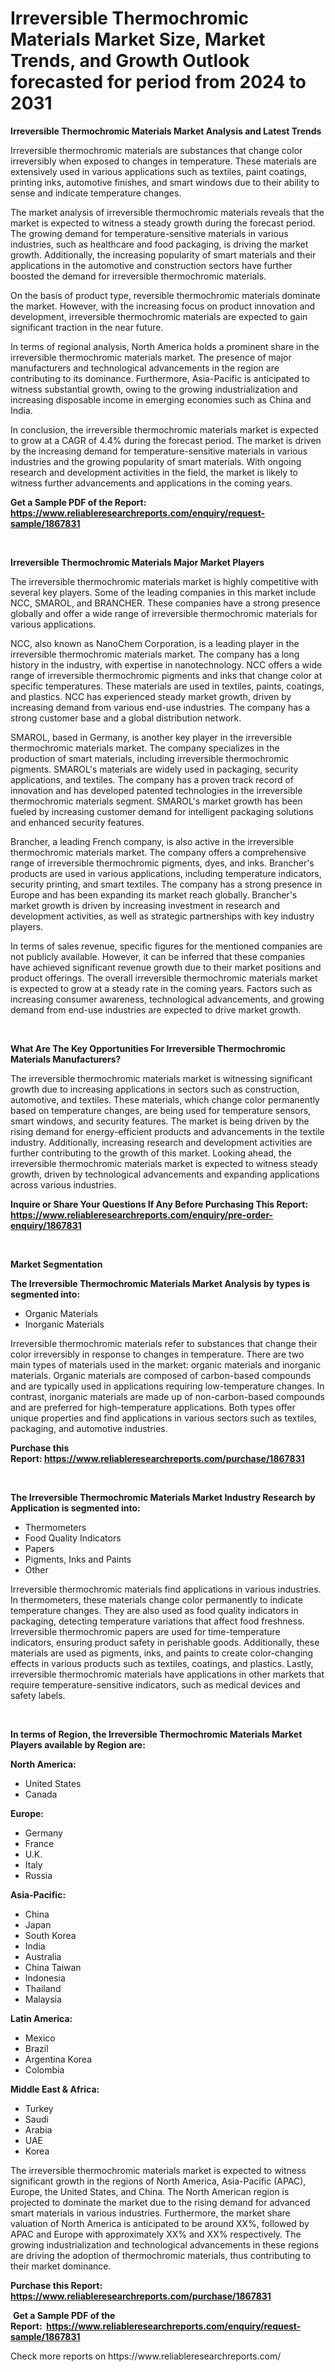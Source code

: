 <p><h1>Irreversible Thermochromic Materials Market Size, Market Trends, and Growth Outlook forecasted for period from 2024 to 2031</h1></p><p><strong>Irreversible Thermochromic Materials Market Analysis and Latest Trends</strong></p>
<p><p>Irreversible thermochromic materials are substances that change color irreversibly when exposed to changes in temperature. These materials are extensively used in various applications such as textiles, paint coatings, printing inks, automotive finishes, and smart windows due to their ability to sense and indicate temperature changes.</p><p>The market analysis of irreversible thermochromic materials reveals that the market is expected to witness a steady growth during the forecast period. The growing demand for temperature-sensitive materials in various industries, such as healthcare and food packaging, is driving the market growth. Additionally, the increasing popularity of smart materials and their applications in the automotive and construction sectors have further boosted the demand for irreversible thermochromic materials.</p><p>On the basis of product type, reversible thermochromic materials dominate the market. However, with the increasing focus on product innovation and development, irreversible thermochromic materials are expected to gain significant traction in the near future.</p><p>In terms of regional analysis, North America holds a prominent share in the irreversible thermochromic materials market. The presence of major manufacturers and technological advancements in the region are contributing to its dominance. Furthermore, Asia-Pacific is anticipated to witness substantial growth, owing to the growing industrialization and increasing disposable income in emerging economies such as China and India.</p><p>In conclusion, the irreversible thermochromic materials market is expected to grow at a CAGR of 4.4% during the forecast period. The market is driven by the increasing demand for temperature-sensitive materials in various industries and the growing popularity of smart materials. With ongoing research and development activities in the field, the market is likely to witness further advancements and applications in the coming years.</p></p>
<p><strong>Get a Sample PDF of the Report:&nbsp; <a href="https://www.reliableresearchreports.com/enquiry/request-sample/1867831">https://www.reliableresearchreports.com/enquiry/request-sample/1867831</a></strong></p>
<p>&nbsp;</p>
<p><strong>Irreversible Thermochromic Materials Major Market Players</strong></p>
<p><p>The irreversible thermochromic materials market is highly competitive with several key players. Some of the leading companies in this market include NCC, SMAROL, and BRANCHER. These companies have a strong presence globally and offer a wide range of irreversible thermochromic materials for various applications.</p><p>NCC, also known as NanoChem Corporation, is a leading player in the irreversible thermochromic materials market. The company has a long history in the industry, with expertise in nanotechnology. NCC offers a wide range of irreversible thermochromic pigments and inks that change color at specific temperatures. These materials are used in textiles, paints, coatings, and plastics. NCC has experienced steady market growth, driven by increasing demand from various end-use industries. The company has a strong customer base and a global distribution network.</p><p>SMAROL, based in Germany, is another key player in the irreversible thermochromic materials market. The company specializes in the production of smart materials, including irreversible thermochromic pigments. SMAROL's materials are widely used in packaging, security applications, and textiles. The company has a proven track record of innovation and has developed patented technologies in the irreversible thermochromic materials segment. SMAROL's market growth has been fueled by increasing customer demand for intelligent packaging solutions and enhanced security features.</p><p>Brancher, a leading French company, is also active in the irreversible thermochromic materials market. The company offers a comprehensive range of irreversible thermochromic pigments, dyes, and inks. Brancher's products are used in various applications, including temperature indicators, security printing, and smart textiles. The company has a strong presence in Europe and has been expanding its market reach globally. Brancher's market growth is driven by increasing investment in research and development activities, as well as strategic partnerships with key industry players.</p><p>In terms of sales revenue, specific figures for the mentioned companies are not publicly available. However, it can be inferred that these companies have achieved significant revenue growth due to their market positions and product offerings. The overall irreversible thermochromic materials market is expected to grow at a steady rate in the coming years. Factors such as increasing consumer awareness, technological advancements, and growing demand from end-use industries are expected to drive market growth.</p></p>
<p>&nbsp;</p>
<p><strong>What Are The Key Opportunities For Irreversible Thermochromic Materials Manufacturers?</strong></p>
<p><p>The irreversible thermochromic materials market is witnessing significant growth due to increasing applications in sectors such as construction, automotive, and textiles. These materials, which change color permanently based on temperature changes, are being used for temperature sensors, smart windows, and security features. The market is being driven by the rising demand for energy-efficient products and advancements in the textile industry. Additionally, increasing research and development activities are further contributing to the growth of this market. Looking ahead, the irreversible thermochromic materials market is expected to witness steady growth, driven by technological advancements and expanding applications across various industries.</p></p>
<p><strong>Inquire or Share Your Questions If Any Before Purchasing This Report: <a href="https://www.reliableresearchreports.com/enquiry/pre-order-enquiry/1867831">https://www.reliableresearchreports.com/enquiry/pre-order-enquiry/1867831</a></strong></p>
<p>&nbsp;</p>
<p><strong>Market Segmentation</strong></p>
<p><strong>The Irreversible Thermochromic Materials Market Analysis by types is segmented into:</strong></p>
<p><ul><li>Organic Materials</li><li>Inorganic Materials</li></ul></p>
<p><p>Irreversible thermochromic materials refer to substances that change their color irreversibly in response to changes in temperature. There are two main types of materials used in the market: organic materials and inorganic materials. Organic materials are composed of carbon-based compounds and are typically used in applications requiring low-temperature changes. In contrast, inorganic materials are made up of non-carbon-based compounds and are preferred for high-temperature applications. Both types offer unique properties and find applications in various sectors such as textiles, packaging, and automotive industries.</p></p>
<p><strong>Purchase this Report:&nbsp;<a href="https://www.reliableresearchreports.com/purchase/1867831">https://www.reliableresearchreports.com/purchase/1867831</a></strong></p>
<p>&nbsp;</p>
<p><strong>The Irreversible Thermochromic Materials Market Industry Research by Application is segmented into:</strong></p>
<p><ul><li>Thermometers</li><li>Food Quality Indicators</li><li>Papers</li><li>Pigments, Inks and Paints</li><li>Other</li></ul></p>
<p><p>Irreversible thermochromic materials find applications in various industries. In thermometers, these materials change color permanently to indicate temperature changes. They are also used as food quality indicators in packaging, detecting temperature variations that affect food freshness. Irreversible thermochromic papers are used for time-temperature indicators, ensuring product safety in perishable goods. Additionally, these materials are used as pigments, inks, and paints to create color-changing effects in various products such as textiles, coatings, and plastics. Lastly, irreversible thermochromic materials have applications in other markets that require temperature-sensitive indicators, such as medical devices and safety labels.</p></p>
<p>&nbsp;</p>
<p><strong>In terms of Region, the Irreversible Thermochromic Materials Market Players available by Region are:</strong></p>
<p>
    <p> <strong> North America: </strong>
        <ul>
            <li>United States</li>
            <li>Canada</li>
        </ul>
        </p> 
    <p> <strong> Europe: </strong>
        <ul>
            <li>Germany</li>
            <li>France</li>
            <li>U.K.</li>
            <li>Italy</li>
            <li>Russia</li>
        </ul>
        </p> 
    <p> <strong> Asia-Pacific: </strong>
        <ul>
            <li>China</li>
            <li>Japan</li>
            <li>South Korea</li>
            <li>India</li>
            <li>Australia</li>
            <li>China Taiwan</li>
            <li>Indonesia</li>
            <li>Thailand</li>
            <li>Malaysia</li>
        </ul>
        </p> 
    <p> <strong> Latin America: </strong>
        <ul>
            <li>Mexico</li>
            <li>Brazil</li>
            <li>Argentina Korea</li>
            <li>Colombia</li>
        </ul>
        </p> 
    <p> <strong> Middle East & Africa: </strong>
        <ul>
            <li>Turkey</li>
            <li>Saudi</li>
            <li>Arabia</li>
            <li>UAE</li>
            <li>Korea</li>
        </ul>
    </p>
    </p>
<p><p>The irreversible thermochromic materials market is expected to witness significant growth in the regions of North America, Asia-Pacific (APAC), Europe, the United States, and China. The North American region is projected to dominate the market due to the rising demand for advanced smart materials in various industries. Furthermore, the market share valuation of North America is anticipated to be around XX%, followed by APAC and Europe with approximately XX% and XX% respectively. The growing industrialization and technological advancements in these regions are driving the adoption of thermochromic materials, thus contributing to their market dominance.</p></p>
<p><strong>Purchase this Report: <a href="https://www.reliableresearchreports.com/purchase/1867831">https://www.reliableresearchreports.com/purchase/1867831</a></strong></p>
<p>&nbsp;<strong>Get a Sample PDF of the Report:&nbsp;&nbsp;<a href="https://www.reliableresearchreports.com/enquiry/request-sample/1867831">https://www.reliableresearchreports.com/enquiry/request-sample/1867831</a></strong></p>
<p><strong></strong></p>
<p>Check more reports on https://www.reliableresearchreports.com/</p>